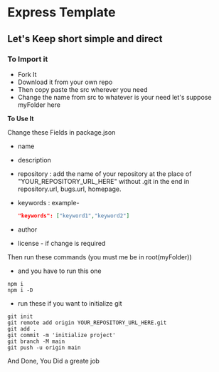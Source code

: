 # Express Template

## Let's Keep short simple and direct

### To Import it

- Fork It
- Download it from your own repo
- Then copy paste the src wherever you need
- Change the name from src to whatever is your need let's suppose myFolder here

**To Use It**

Change these Fields in package.json

- name
- description
- repository
  : add the name of your repository at the place of "YOUR_REPOSITORY_URL_HERE" without .git in the end in repository.url, bugs.url, homepage.

- keywords : example-
  ```JSON
  "keywords": ["keyword1","keyword2"]
  ```
- author
- license - if change is required

Then run these commands
(you must me be in root(myFolder))

- and you have to run this one

```shell
npm i
npm i -D
```

- run these if you want to initialize git

```shell
git init
git remote add origin YOUR_REPOSITORY_URL_HERE.git
git add .
git commit -m 'initialize project'
git branch -M main
git push -u origin main
```

And Done,
You Did a greate job
